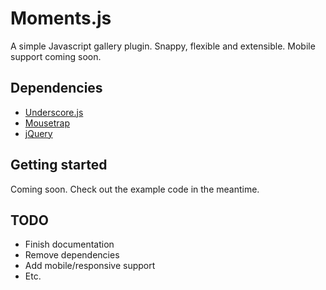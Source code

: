 # Moments.js

A simple Javascript gallery plugin. Snappy, flexible and extensible. Mobile support coming soon.

## Dependencies

- [Underscore.js](http://underscorejs.org/)
- [Mousetrap](http://craig.is/killing/mice)
- [jQuery](http://jquery.com/)

## Getting started

Coming soon. Check out the example code in the meantime.

## TODO

- Finish documentation
- Remove dependencies
- Add mobile/responsive support
- Etc.